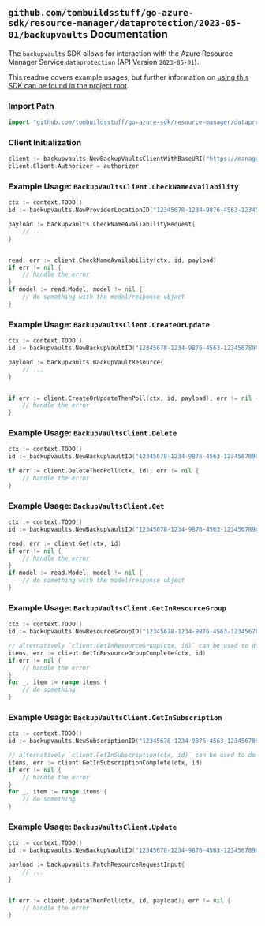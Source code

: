 
## `github.com/tombuildsstuff/go-azure-sdk/resource-manager/dataprotection/2023-05-01/backupvaults` Documentation

The `backupvaults` SDK allows for interaction with the Azure Resource Manager Service `dataprotection` (API Version `2023-05-01`).

This readme covers example usages, but further information on [using this SDK can be found in the project root](https://github.com/tombuildsstuff/go-azure-sdk/tree/main/docs).

### Import Path

```go
import "github.com/tombuildsstuff/go-azure-sdk/resource-manager/dataprotection/2023-05-01/backupvaults"
```


### Client Initialization

```go
client := backupvaults.NewBackupVaultsClientWithBaseURI("https://management.azure.com")
client.Client.Authorizer = authorizer
```


### Example Usage: `BackupVaultsClient.CheckNameAvailability`

```go
ctx := context.TODO()
id := backupvaults.NewProviderLocationID("12345678-1234-9876-4563-123456789012", "example-resource-group", "locationValue")

payload := backupvaults.CheckNameAvailabilityRequest{
	// ...
}


read, err := client.CheckNameAvailability(ctx, id, payload)
if err != nil {
	// handle the error
}
if model := read.Model; model != nil {
	// do something with the model/response object
}
```


### Example Usage: `BackupVaultsClient.CreateOrUpdate`

```go
ctx := context.TODO()
id := backupvaults.NewBackupVaultID("12345678-1234-9876-4563-123456789012", "example-resource-group", "backupVaultValue")

payload := backupvaults.BackupVaultResource{
	// ...
}


if err := client.CreateOrUpdateThenPoll(ctx, id, payload); err != nil {
	// handle the error
}
```


### Example Usage: `BackupVaultsClient.Delete`

```go
ctx := context.TODO()
id := backupvaults.NewBackupVaultID("12345678-1234-9876-4563-123456789012", "example-resource-group", "backupVaultValue")

if err := client.DeleteThenPoll(ctx, id); err != nil {
	// handle the error
}
```


### Example Usage: `BackupVaultsClient.Get`

```go
ctx := context.TODO()
id := backupvaults.NewBackupVaultID("12345678-1234-9876-4563-123456789012", "example-resource-group", "backupVaultValue")

read, err := client.Get(ctx, id)
if err != nil {
	// handle the error
}
if model := read.Model; model != nil {
	// do something with the model/response object
}
```


### Example Usage: `BackupVaultsClient.GetInResourceGroup`

```go
ctx := context.TODO()
id := backupvaults.NewResourceGroupID("12345678-1234-9876-4563-123456789012", "example-resource-group")

// alternatively `client.GetInResourceGroup(ctx, id)` can be used to do batched pagination
items, err := client.GetInResourceGroupComplete(ctx, id)
if err != nil {
	// handle the error
}
for _, item := range items {
	// do something
}
```


### Example Usage: `BackupVaultsClient.GetInSubscription`

```go
ctx := context.TODO()
id := backupvaults.NewSubscriptionID("12345678-1234-9876-4563-123456789012")

// alternatively `client.GetInSubscription(ctx, id)` can be used to do batched pagination
items, err := client.GetInSubscriptionComplete(ctx, id)
if err != nil {
	// handle the error
}
for _, item := range items {
	// do something
}
```


### Example Usage: `BackupVaultsClient.Update`

```go
ctx := context.TODO()
id := backupvaults.NewBackupVaultID("12345678-1234-9876-4563-123456789012", "example-resource-group", "backupVaultValue")

payload := backupvaults.PatchResourceRequestInput{
	// ...
}


if err := client.UpdateThenPoll(ctx, id, payload); err != nil {
	// handle the error
}
```
